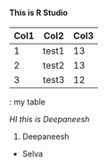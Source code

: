 #### This is R Studio 

| Col1 | Col2  | Col3 |
|------|-------|------|
| 1    | test1 | 13   |
| 2    | test2 | 13   |
| 3    | test3 | 12   |

: my table

*HI this is Deepaneesh*


1.  Deepaneesh

-   Selva
